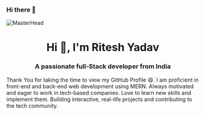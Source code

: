 ### Hi there 👋
![MasterHead](https://camo.githubusercontent.com/b4b9424b0f460f15a9cc8d1ff8a4b867e44a893723c34ee694eb221ae14daa5c/68747470733a2f2f7777772e7072616d756b686469676974616c2e636f6d2f77702d636f6e74656e742f75706c6f6164732f323031382f30372f4e65772d504e432d416e696d617465642d42616e6e6572732e676966)

<h1 align="center">Hi 👋, I'm Ritesh Yadav</h1>
<h3 align="center">A passionate full-Stack developer from India</h3>
<p>Thank You for taking the time to view my GitHub Profile 😄. I am proficient in front-end and back-end web development using MERN. Always motivated and eager to work in tech-based companies. Love to learn new skills and implement them. Building interactive, real-life projects and contributing to the tech community.
